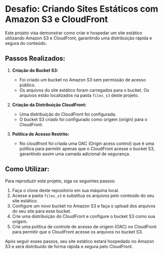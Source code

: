 # Desafio: Criando Sites Estáticos com Amazon S3 e CloudFront

Este projeto visa demonstrar como criar e hospedar um site estático utilizando Amazon S3 e CloudFront, garantindo uma distribuição rápida e segura do conteúdo.

## Passos Realizados:

1. **Criação do Bucket S3:**
   - Foi criado um bucket no Amazon S3 sem permissão de acesso público.
   - Os arquivos do site estático foram carregados para o bucket. Os arquivos estão localizados na pasta `files_s3` deste projeto.

2. **Criação da Distribuição CloudFront:**
   - Uma distribuição do CloudFront foi configurada.
   - O bucket S3 criado foi configurado como origem (origin) para o CloudFront.

3. **Política de Acesso Restrito:**
   - No cloudfront foi criada uma OAC (Origin acess control) que é uma política para permitir apenas que o CloudFront acesse o bucket S3, garantindo assim uma camada adicional de segurança.

## Como Utilizar:

Para reproduzir este projeto, siga os seguintes passos:

1. Faça o clone deste repositório em sua máquina local.
2. Acesse a pasta `files_s3` e substitua os arquivos pelo conteúdo do seu site estático.
3. Configure um novo bucket no Amazon S3 e faça o upload dos arquivos do seu site para esse bucket.
4. Crie uma distribuição do CloudFront e configure o bucket S3 como sua origem.
5. Crie uma política de controle de acesso de origem (OAC) no CloudFront para permitir que o CloudFront acesse os arquivos no bucket S3.


Após seguir esses passos, seu site estático estará hospedado no Amazon S3 e será distribuído de forma rápida e segura pelo CloudFront.
